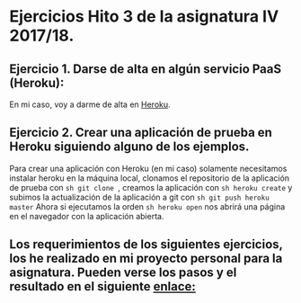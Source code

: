 # Ejercicios Hito 3 de la asignatura IV 2017/18.

## Ejercicio 1. Darse de alta en algún servicio PaaS (Heroku):

En mi caso, voy a darme de alta en [Heroku](https://www.heroku.com/).

## Ejercicio 2. Crear una aplicación de prueba en Heroku siguiendo alguno de los ejemplos.

Para crear una aplicación con Heroku (en mi caso) solamente necesitamos instalar heroku en la máquina local, clonamos el repositorio de la aplicación de prueba con ```sh git clone ```, creamos la aplicación con ```sh heroku create``` y subimos la actualización de la aplicación a git con ```sh git push heroku master```
Ahora si ejecutamos la orden ```sh heroku open``` nos abrirá una página en el navegador con la aplicación abierta.

## Los requerimientos de los siguientes ejercicios, los he realizado en mi proyecto personal para la asignatura. Pueden verse los pasos y el resultado en el siguiente [enlace:](https://github.com/JaoChaos/Bot_Telegram/blob/master/README.md)

 

